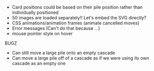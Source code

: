 * Card positions could be based on their pile position rather than individually positioned
* 50 images are loaded separately!! Let's embed the SVG directly?
* CSS animations/animation frames (animate cancelled moves)
* Error messages (Can't do that because ...)
* mouse pointer style on hover

BUGZ
* Can still move a large pile onto an empty cascade
* Can move a large pile off of a cascade as if we were using its own cascade as an empty one